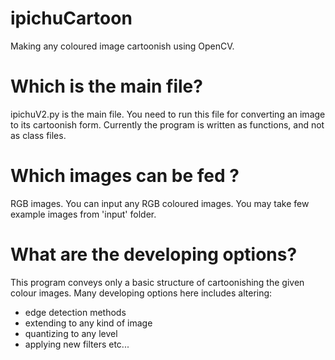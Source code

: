 # ipichuCartoon
Making any coloured image cartoonish using OpenCV.

# Which is the main file?
ipichuV2.py is the main file. You need to run this file for converting an image to its cartoonish form.
Currently the program is written as functions, and not as class files.

# Which images can be fed ?
RGB images. You can input any RGB coloured images. You may take few example images from 'input' folder.

# What are the developing options?
This program conveys only a basic structure of cartoonishing the given colour images. 
Many developing options here includes altering:
- edge detection methods
- extending to any kind of image
- quantizing to any level
- applying new filters etc...
